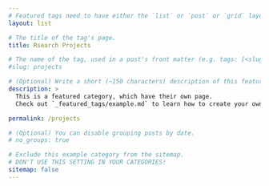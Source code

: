 ```yaml
---
# Featured tags need to have either the `list` or `post` or `grid` layout (PRO only).
layout: list

# The title of the tag's page.
title: Rsearch Projects

# The name of the tag, used in a post's front matter (e.g. tags: [<slug>]).
#slug: projects

# (Optional) Write a short (~150 characters) description of this featured tag.
description: >
  This is a featured category, which have their own page.
  Check out `_featured_tags/example.md` to learn how to create your own.

permalink: /projects

# (Optional) You can disable grouping posts by date.
# no_groups: true

# Exclude this example category from the sitemap.
# DON'T USE THIS SETTING IN YOUR CATEGORIES!
sitemap: false
---
```


